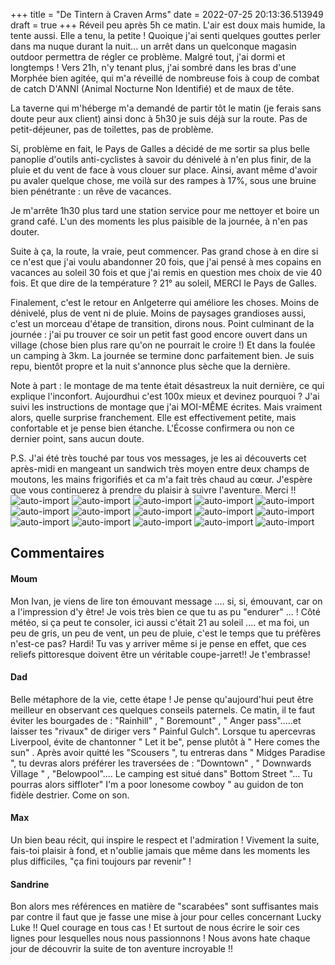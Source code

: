 +++
title = "De Tintern à Craven Arms"
date = 2022-07-25 20:13:36.513949
draft = true
+++
Réveil peu après 5h ce matin. L'air est doux mais humide, la tente aussi. Elle a tenu, la petite ! Quoique j'ai senti quelques gouttes perler dans ma nuque durant la nuit... un arrêt dans un quelconque magasin outdoor permettra de régler ce problème.
Malgré tout, j'ai dormi et longtemps ! Vers 21h, n'y tenant plus, j'ai sombré dans les bras d'une Morphée bien agitée, qui m'a réveillé de nombreuse fois à coup de combat de catch D'ANNI (Animal Nocturne Non Identifié) et de maux de tête.

La taverne qui m'héberge m'a demandé de partir tôt le matin (je ferais sans doute peur aux client) ainsi donc à 5h30 je suis déjà sur la route. Pas de petit-déjeuner, pas de toilettes, pas de problème.

Si, problème en fait, le Pays de Galles a décidé de me sortir sa plus belle panoplie d'outils anti-cyclistes à savoir du dénivelé à n'en plus finir, de la pluie et du vent de face à vous clouer sur place. Ainsi, avant même d'avoir pu avaler quelque chose, me voilà sur des rampes à 17%, sous une bruine bien pénétrante : un rêve de vacances.

Je m'arrête 1h30 plus tard une station service pour me nettoyer et boire un grand café. L'un des moments les plus paisible de la journée, à n'en pas douter.

Suite à ça, la route, la vraie, peut commencer. Pas grand chose à en dire si ce n'est que j'ai voulu abandonner 20 fois, que j'ai pensé à mes copains en vacances au soleil 30 fois et que j'ai remis en question mes choix de vie 40 fois. Et que dire de la température ? 21° au soleil, MERCI le Pays de Galles.

Finalement, c'est le retour en Anlgeterre qui améliore les choses. Moins de dénivelé, plus de vent ni de pluie. Moins de paysages grandioses aussi, c'est un morceau d'étape de transition, dirons nous.
Point culminant de la journée : j'ai pu trouver ce soir un petit fast good encore ouvert dans un village (chose bien plus rare qu'on ne pourrait le croire !) Et dans la foulée un camping à 3km. La journée se termine donc parfaitement bien. Je suis repu, bientôt propre et la nuit s'annonce plus sèche que la dernière.


Note à part : le montage de ma tente était désastreux la nuit dernière, ce qui explique l'inconfort. Aujourdhui c'est 100x mieux et devinez pourquoi ? J'ai suivi les instructions de montage que j'ai MOI-MÊME écrites. Mais vraiment alors, quelle surprise franchement. Elle est effectivement petite, mais confortable et je pense bien étanche. L'Écosse confirmera ou non ce dernier point, sans aucun doute.


P.S. J'ai été très touché par tous vos messages, je les ai découverts cet après-midi en mangeant un sandwich très moyen entre deux champs de moutons, les mains frigorifiés et ca m'a fait très chaud au cœur. J'espère que vous continuerez à prendre du plaisir à suivre l'aventure. Merci !!![auto-import](https://thumbsnap.com/i/Wiy64p4C.jpg)
![auto-import](https://thumbsnap.com/i/QnyvY4XL.jpg)
![auto-import](https://thumbsnap.com/i/BSJTUjLz.jpg)
![auto-import](https://thumbsnap.com/i/g73Srg3B.jpg)
![auto-import](https://thumbsnap.com/i/6k3W3qDs.jpg)
![auto-import](https://thumbsnap.com/i/UTDRuzMC.jpg)
![auto-import](https://thumbsnap.com/i/Xebfo3NB.jpg)
![auto-import](https://thumbsnap.com/i/jC2S4fBX.jpg)
![auto-import](https://thumbsnap.com/i/vD4zsJWr.jpg)
![auto-import](https://thumbsnap.com/i/iYmk8Wwy.jpg)
![auto-import](https://thumbsnap.com/i/3Dv4YC4U.jpg)
![auto-import](https://thumbsnap.com/i/c3MPWFmq.jpg)
![auto-import](https://thumbsnap.com/i/MieXGzs6.jpg)
![auto-import](https://thumbsnap.com/i/yCScdzKz.jpg)
![auto-import](https://thumbsnap.com/i/Apn1dE4Q.jpg)
## Commentaires
#### Moum
Mon Ivan, je viens de lire ton émouvant message .... si, si, émouvant, car on a l'impression d'y être! Je vois très bien ce que tu as pu "endurer" ... ! Côté météo, si ça peut te consoler, ici aussi c'était 21 au soleil .... et ma foi, un peu de gris, un peu de vent, un peu de pluie, c'est le temps que tu préfères n'est-ce pas? Hardi! Tu vas y arriver même si je pense en effet, que ces reliefs pittoresque doivent être un véritable coupe-jarret!! Je t'embrasse!
#### Dad
Belle métaphore de la vie, cette étape !
Je pense qu'aujourd'hui peut être meilleur en observant ces quelques conseils paternels.
Ce matin, il te faut éviter les bourgades de : "Rainhill" , " Boremount" , " Anger pass".....et laisser tes "rivaux" de diriger vers " Painful Gulch".
Lorsque tu apercevras Liverpool, évite de chantonner " Let it be", pense plutôt à " Here comes the sun" .
Après avoir quitté les "Scousers ", tu entreras dans " Midges Paradise ", tu devras alors préférer les traversées de : "Downtown" , " Downwards Village " , "Belowpool"....
Le camping est situé dans" Bottom Street "...
Tu pourras alors siffloter" I'm a poor lonesome cowboy " au guidon de ton fidèle destrier.
Come on son.
#### Max
Un bien beau récit, qui inspire le respect et l'admiration ! 
Vivement la suite, fais-toi plaisir à fond, et n'oublie jamais que même dans les moments les plus difficiles, "ça fini toujours par revenir" !
#### Sandrine
Bon alors mes références en matière de "scarabées" sont suffisantes mais par contre il faut que je fasse une mise à jour pour celles concernant Lucky Luke !!
Quel courage en tous cas ! Et surtout de nous écrire le soir ces lignes pour lesquelles nous nous passionnons ! Nous avons hate chaque jour de découvrir la suite de ton aventure incroyable !!
